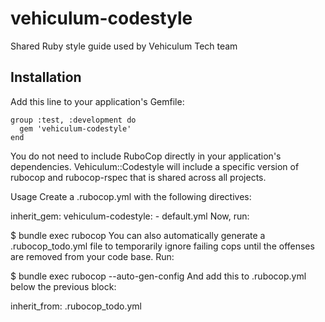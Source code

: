 # vehiculum-codestyle

Shared Ruby style guide used by Vehiculum Tech team

## Installation
Add this line to your application's Gemfile:

```
group :test, :development do
  gem 'vehiculum-codestyle'
end
```

You do not need to include RuboCop directly in your application's dependencies. Vehiculum::Codestyle will include a specific version of rubocop and rubocop-rspec that is shared across all projects.

Usage
Create a .rubocop.yml with the following directives:

inherit_gem:
  vehiculum-codestyle:
    - default.yml
Now, run:

$ bundle exec rubocop
You can also automatically generate a .rubocop_todo.yml file to temporarily ignore failing cops until the offenses are removed from your code base. Run:

$ bundle exec rubocop --auto-gen-config
And add this to .rubocop.yml below the previous block:

inherit_from: .rubocop_todo.yml
